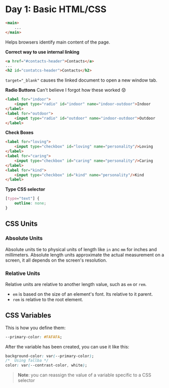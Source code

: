 # Day 1: Basic HTML/CSS 

```html
<main>
    ...
</main>
```
Helps browsers identify main content of the page.

**Correct way to use internal linking**
```html
<a href="#contacts-header">Contacts</a>
...
<h2 id="contatcs-header">Contacts</h2>
```

`target="_blank"` causes the linked document to open a new window tab.

**Radio Buttons**
Can't believe I forgot how these worked :worried:
```html
<label for="indoor">
    <input type="radio" id="indoor" name="indoor-outdoor">Indoor
</label>
<label for="outdoor">
    <input type="radio" id="outdoor" name="indoor-outdoor">Outdoor
</label>
```

**Check Boxes**
```html
<label for="loving">
    <input type="checkbox" id="loving" name="personality"/>Loving
</label>
<label for="caring">
    <input type="checkbox" id="caring" name="personality"/>Caring
</label>
<label for="kind">
    <input type="checkbox" id="kind" name="personality"/>Kind
</label>
```

**Type CSS selector**
```css
[type="text"] {
    outline: none;
}
```

## CSS Units

### Absolute Units

Absolute units tie to physical units of length like `in` anc `mm` for inches and millimeters. Absolute length units approximate the actual measurement on a screen, it all depends on the screen's resolution.

### Relative Units

Relative units are relative to another length value, such as `em` or `rem`.

* `em` is based on the size of an element's font. Its relative to it parent.
* `rem` is relative to the root element.

## CSS Variables

This is how you define them:
```css
--primary-color: #FAFAFA;
```

After the variable has been created, you can use it like this:
```css
background-color: var(--primary-color);
/*  Using fallba */
color: var(--contrast-color, white);
```
> **Note**: you can reassign the value of a variable specific to a CSS selector



